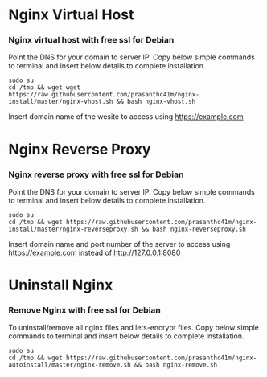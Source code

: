# Nginx Virtual Host

### Nginx virtual host with free ssl for Debian

Point the DNS for your domain to server IP. Copy below simple commands to terminal and insert below details to complete installation.

``` 
sudo su
cd /tmp && wget wget https://raw.githubusercontent.com/prasanthc41m/nginx-install/master/nginx-vhost.sh && bash nginx-vhost.sh
```
Insert domain name of the wesite to access using https://example.com

# Nginx Reverse Proxy

### Nginx reverse proxy with free ssl for Debian

Point the DNS for your domain to server IP. Copy below simple commands to terminal and insert below details to complete installation.

``` 
sudo su
cd /tmp && wget https://raw.githubusercontent.com/prasanthc41m/nginx-install/master/nginx-reverseproxy.sh && bash nginx-reverseproxy.sh
```
Insert domain name and port number of the server to access using https://example.com instead of http://127.0.0.1:8080
 
# Uninstall Nginx

### Remove Nginx with free ssl for Debian

To uninstall/remove all nginx files and lets-encrypt files. Copy below simple commands to terminal and insert below details to complete installation.

``` 
sudo su
cd /tmp && wget https://raw.githubusercontent.com/prasanthc41m/nginx-autoinstall/master/nginx-remove.sh && bash nginx-remove.sh
```
